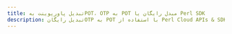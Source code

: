 ---title: تبدیل پاورپوینت بهPOT، OTP به POT مبدل رایگان یا Perl SDKdescription: تبدیل رایگانOTP به POT با استفاده از Perl Cloud APIs & SDK. همچنین اسناد Microsoft PowerPoint را در Cloud ایجاد، ویرایش و رندر کنید.---